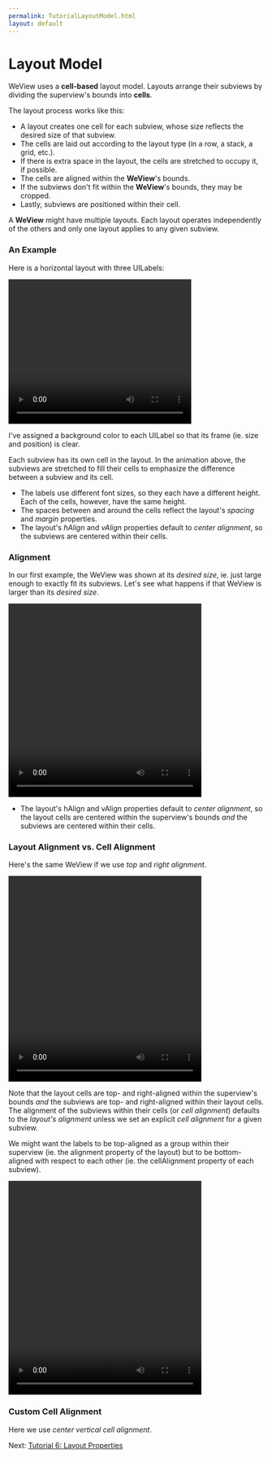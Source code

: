 ```yaml
---
permalink: TutorialLayoutModel.html
layout: default
---
```


Layout Model
==

<!-- TEMPLATE START -->

WeView uses a **cell-based** layout model.  Layouts arrange their subviews by dividing the superview's bounds into **cells**.  

The layout process works like this:

* A layout creates one cell for each subview, whose size reflects the desired size of that subview.
* The cells are laid out according to the layout type (in a row, a stack, a grid, etc.).
* If there is extra space in the layout, the cells are stretched to occupy it, if possible.
* The cells are aligned within the **WeView**'s bounds.
* If the subviews don't fit within the **WeView**'s bounds, they may be cropped.
* Lastly, subviews are positioned within their cell.

A **WeView** might have multiple layouts.  Each layout operates independently of the others and only one layout applies to any given subview.

### An Example

Here is a horizontal layout with three UILabels:

<video WIDTH="360" HEIGHT="284" AUTOPLAY="true" controls="true" LOOP="true" class="embedded_video" >
<source src="videos/video-46BD45C3-CA8B-4D9D-B7B3-08B828CDC640-27646-00023DDF172A5492.mp4" type="video/mp4" />
<source src="videos/video-46BD45C3-CA8B-4D9D-B7B3-08B828CDC640-27646-00023DDF172A5492.webm" type="video/webm" />
</video>

I've assigned a background color to each UILabel so that its frame (ie. size and position) is clear.

Each subview has its own cell in the layout.  In the animation above, the subviews are stretched to fill their cells to emphasize the difference between a subview and its cell.

* The labels use different font sizes, so they each have a different height.  Each of the cells, however, have the same height.  
* The spaces between and around the cells reflect the layout's _spacing_ and _margin_ properties.
* The layout's _hAlign_ and _vAlign_ properties default to _center alignment_, so the subviews are centered within their cells.

### Alignment

In our first example, the WeView was shown at its _desired size_, ie. just large enough to exactly fit its subviews.  Let's see what happens if that WeView is larger than its _desired size_.

<video WIDTH="380" HEIGHT="380" AUTOPLAY="true" controls="true" LOOP="true" class="embedded_video" >
<source src="videos/video-871E04EA-3AC3-4180-BDEC-56C88298247A-28150-00023EDACA25A175.mp4" type="video/mp4" />
<source src="videos/video-871E04EA-3AC3-4180-BDEC-56C88298247A-28150-00023EDACA25A175.webm" type="video/webm" />
</video>

* The layout's hAlign and vAlign properties default to _center alignment_, so the layout cells are centered within the superview's bounds _and_ the subviews are centered within their cells.

### Layout Alignment vs. Cell Alignment

Here's the same WeView if we use _top_ and _right alignment_.

<video WIDTH="380" HEIGHT="404" AUTOPLAY="true" controls="true" LOOP="true" class="embedded_video" >
<source src="videos/video-1A31F38D-3BFF-4B0C-A491-5250FB71F061-28150-00023EDF739EC382.mp4" type="video/mp4" />
<source src="videos/video-1A31F38D-3BFF-4B0C-A491-5250FB71F061-28150-00023EDF739EC382.webm" type="video/webm" />
</video>

Note that the layout cells are top- and right-aligned within the superview's bounds _and_ the subviews are top- and right-aligned within their layout cells.  The alignment of the subviews within their cells (or _cell alignment_) defaults to the _layout's alignment_ unless we set an explicit _cell alignment_ for a given subview.

We might want the labels to be top-aligned as a group within their superview (ie. the alignment property of the layout) but to be bottom-aligned with respect to each other (ie. the cellAlignment property of each subview).

<video WIDTH="380" HEIGHT="420" AUTOPLAY="true" controls="true" LOOP="true" class="embedded_video" >
<source src="videos/video-7F504DEE-5941-48B1-B8CE-A4DDE80B90DC-28150-00023EE54101B012.mp4" type="video/mp4" />
<source src="videos/video-7F504DEE-5941-48B1-B8CE-A4DDE80B90DC-28150-00023EE54101B012.webm" type="video/webm" />
</video>

### Custom Cell Alignment

Here we use _center vertical cell alignment_.

<!-- TEMPLATE END -->

<p class="nextLink">Next:  <a href="TutorialLayoutProperties.html">Tutorial 6: Layout Properties</a></p>
